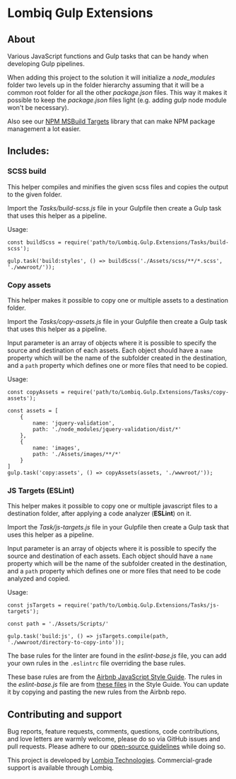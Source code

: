 # Lombiq Gulp Extensions



## About

Various JavaScript functions and Gulp tasks that can be handy when developing Gulp pipelines.

When adding this project to the solution it will initialize a _node_modules_ folder two levels up in the folder hierarchy assuming that it will be a common root folder for all the other _package.json_ files. This way it makes it possible to keep the _package.json_ files light (e.g. adding _gulp_ node module won't be necessary).

Also see our [NPM MSBuild Targets](https://github.com/Lombiq/NPM-Targets) library that can make NPM package management a lot easier.


## Includes:

### SCSS build

This helper compiles and minifies the given scss files and copies the output to the given folder. 

Import the _Tasks/build-scss.js_ file in your Gulpfile then create a Gulp task that uses this helper as a pipeline.

Usage:

```
const buildScss = require('path/to/Lombiq.Gulp.Extensions/Tasks/build-scss');

gulp.task('build:styles', () => buildScss('./Assets/scss/**/*.scss', './wwwroot/'));
```

### Copy assets

This helper makes it possible to copy one or multiple assets to a destination folder. 

Import the _Tasks/copy-assets.js_ file in your Gulpfile then create a Gulp task that uses this helper as a pipeline.

Input parameter is an array of objects where it is possible to specify the source and destination of each assets. Each object should have a `name` property which will be the name of the subfolder created in the destination, and a `path` property which defines one or more files that need to be copied.

Usage:

```
const copyAssets = require('path/to/Lombiq.Gulp.Extensions/Tasks/copy-assets');

const assets = [        
    {
        name: 'jquery-validation',
        path: './node_modules/jquery-validation/dist/*'
    },
    {
        name: 'images',
        path: './Assets/images/**/*'
    }
]
gulp.task('copy:assets', () => copyAssets(assets, './wwwroot/'));
```

### JS Targets (ESLint)

This helper makes it possible to copy one or multiple javascript files to a destination folder, after applying a code analyzer (**ESLint**) on it.

Import the _Task/js-targets.js_ file in your Gulpfile then create a Gulp task that uses this helper as a pipeline.

Input parameter is an array of objects where it is possible to specify the source and destination of each assets. Each object should have a `name` property which will be the name of the subfolder created in the destination, and a `path` property which defines one or more files that need to be code analyzed and copied.

Usage:

```
const jsTargets = require('path/to/Lombiq.Gulp.Extensions/Tasks/js-targets');

const path = './Assets/Scripts/'

gulp.task('build:js', () => jsTargets.compile(path, './wwwroot/directory-to-copy-into'));
```

The base rules for the linter are found in the *eslint-base.js* file, you can add your own rules in the `.eslintrc` file overriding the base rules.

These base rules are from the [Airbnb JavaScript Style Guide](https://github.com/airbnb/javascript). The rules in the *eslint-base.js* file are from [these files](https://github.com/airbnb/javascript/tree/master/packages/eslint-config-airbnb-base/rules) in the Style Guide. You can update it by copying and pasting the new rules from the Airbnb repo.


## Contributing and support

Bug reports, feature requests, comments, questions, code contributions, and love letters are warmly welcome, please do so via GitHub issues and pull requests. Please adhere to our [open-source guidelines](https://lombiq.com/open-source-guidelines) while doing so.

This project is developed by [Lombiq Technologies](https://lombiq.com/). Commercial-grade support is available through Lombiq.
